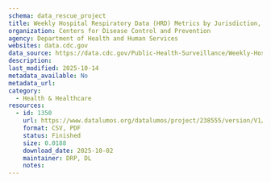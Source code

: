 ```yaml
---
schema: data_rescue_project 
title: Weekly Hospital Respiratory Data (HRD) Metrics by Jurisdiction, National Healthcare Safety Network (NHSN) (Preliminary)
organization: Centers for Disease Control and Prevention
agency: Department of Health and Human Services
websites: data.cdc.gov
data_source: https://data.cdc.gov/Public-Health-Surveillance/Weekly-Hospital-Respiratory-Data-HRD-Metrics-by-Ju/mpgq-jmmr/about_data
description: 
last_modified: 2025-10-14
metadata_available: No
metadata_url: 
category:
  - Health & Healthcare 
resources:
  - id: 1350
    url: https://www.datalumos.org/datalumos/project/238555/version/V1/view
    format: CSV, PDF
    status: Finished
    size: 0.0188
    download_date: 2025-10-02
    maintainer: DRP, DL
    notes: 
---
```

